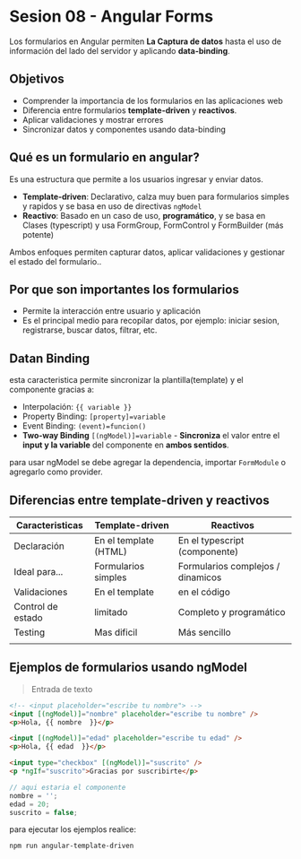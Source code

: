 # Sesion 08 - Angular Forms

Los formularios en Angular permiten **La Captura de datos** hasta el uso de información del lado del servidor y aplicando **data-binding**.

## Objetivos

- Comprender la importancia de los formularios en las aplicaciones web
- Diferencia entre formularios **template-driven** y **reactivos**.
- Aplicar validaciones y mostrar errores
- Sincronizar datos y componentes usando data-binding

## Qué es un formulario en angular?

Es una estructura que permite a los usuarios ingresar y enviar datos.

- **Template-driven**: Declarativo, calza muy buen para formularios simples y rapidos y se basa en uso de directivas `ngModel`
- **Reactivo**: Basado en un caso de uso, **programático**, y se basa en Clases (typescript) y usa FormGroup, FormControl y FormBuilder (más potente)

Ambos enfoques permiten capturar datos, aplicar validaciones y gestionar el estado del formulario..

## Por que son importantes los formularios

- Permite la interacción entre usuario y aplicación
- Es el principal medio para recopilar datos, por ejemplo: iniciar sesion, registrarse, buscar datos, filtrar, etc.

## Datan Binding

esta caracteristica permite sincronizar la plantilla(template) y el componente gracias a:

- Interpolación: `{{ variable }}`
- Property Binding: `[property]=variable`
- Event Binding: `(event)=funcion()`
- **Two-way Binding** `[(ngModel)]=variable` - **Sincroniza** el valor entre el **input y la variable** del componente en **ambos sentidos**.

para usar ngModel se debe agregar la dependencia, importar `FormModule` o agregarlo como provider.

## Diferencias entre template-driven y reactivos

| **Caracteristicas** | **Template-driven**   | **Reactivos**                     |
| ------------------- | --------------------- | --------------------------------- |
| Declaración         | En el template (HTML) | En el typescript (componente)     |
| Ideal para...       | Formularios simples   | Formularios complejos / dinamicos |
| Validaciones        | En el template        | en el código                      |
| Control de estado   | limitado              | Completo y programático           |
| Testing             | Mas dificil           | Más sencillo                      |
|                     |                       |                                   |

## Ejemplos de formularios usando ngModel

> Entrada de texto

```html
<!-- <input placeholder="escribe tu nombre"> -->
<input [(ngModel)]="nombre" placeholder="escribe tu nombre" />
<p>Hola, {{ nombre  }}</p>

<input [(ngModel)]="edad" placeholder="escribe tu edad" />
<p>Hola, {{ edad  }}</p>

<input type="checkbox" [(ngModel)]="suscrito" />
<p *ngIf="suscrito">Gracias por suscribirte</p>
```

```ts
// aqui estaria el componente
nombre = '';
edad = 20;
suscrito = false;
```

para ejecutar los ejemplos realice:

```bash
npm run angular-template-driven
```

## 
